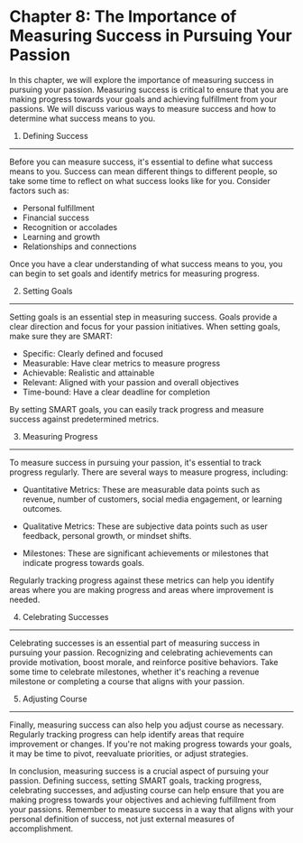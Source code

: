 Chapter 8: The Importance of Measuring Success in Pursuing Your Passion
=======================================================================

In this chapter, we will explore the importance of measuring success in pursuing your passion. Measuring success is critical to ensure that you are making progress towards your goals and achieving fulfillment from your passions. We will discuss various ways to measure success and how to determine what success means to you.

1. Defining Success
-------------------

Before you can measure success, it's essential to define what success means to you. Success can mean different things to different people, so take some time to reflect on what success looks like for you. Consider factors such as:

* Personal fulfillment
* Financial success
* Recognition or accolades
* Learning and growth
* Relationships and connections

Once you have a clear understanding of what success means to you, you can begin to set goals and identify metrics for measuring progress.

2. Setting Goals
----------------

Setting goals is an essential step in measuring success. Goals provide a clear direction and focus for your passion initiatives. When setting goals, make sure they are SMART:

* Specific: Clearly defined and focused
* Measurable: Have clear metrics to measure progress
* Achievable: Realistic and attainable
* Relevant: Aligned with your passion and overall objectives
* Time-bound: Have a clear deadline for completion

By setting SMART goals, you can easily track progress and measure success against predetermined metrics.

3. Measuring Progress
---------------------

To measure success in pursuing your passion, it's essential to track progress regularly. There are several ways to measure progress, including:

* Quantitative Metrics: These are measurable data points such as revenue, number of customers, social media engagement, or learning outcomes.

* Qualitative Metrics: These are subjective data points such as user feedback, personal growth, or mindset shifts.

* Milestones: These are significant achievements or milestones that indicate progress towards goals.

Regularly tracking progress against these metrics can help you identify areas where you are making progress and areas where improvement is needed.

4. Celebrating Successes
------------------------

Celebrating successes is an essential part of measuring success in pursuing your passion. Recognizing and celebrating achievements can provide motivation, boost morale, and reinforce positive behaviors. Take some time to celebrate milestones, whether it's reaching a revenue milestone or completing a course that aligns with your passion.

5. Adjusting Course
-------------------

Finally, measuring success can also help you adjust course as necessary. Regularly tracking progress can help identify areas that require improvement or changes. If you're not making progress towards your goals, it may be time to pivot, reevaluate priorities, or adjust strategies.

In conclusion, measuring success is a crucial aspect of pursuing your passion. Defining success, setting SMART goals, tracking progress, celebrating successes, and adjusting course can help ensure that you are making progress towards your objectives and achieving fulfillment from your passions. Remember to measure success in a way that aligns with your personal definition of success, not just external measures of accomplishment.
